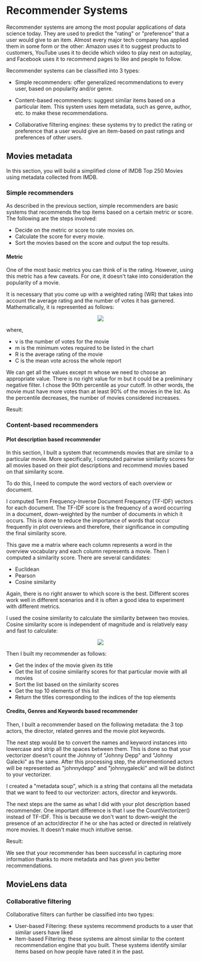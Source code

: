 # Recommender Systems
Recommender systems are among the most popular applications of data science today. They are used to predict the "rating" or "preference" that a user would give to an item. Almost every major tech company has applied them in some form or the other: Amazon uses it to suggest products to customers, YouTube uses it to decide which video to play next on autoplay, and Facebook uses it to recommend pages to like and people to follow.

Recommender systems can be classified into 3 types:
- Simple recommenders: offer generalized recommendations to every user, based on popularity and/or genre.

- Content-based recommenders: suggest similar items based on a particular item. This system uses item metadata, such as genre, author, etc. to make 
these recommendations.

- Collaborative filtering engines: these systems try to predict the rating or preference that a user would give an item-based on past ratings and preferences of 
other users.

## Movies metadata
In this section, you will build a simplified clone of IMDB Top 250 Movies using metadata collected from IMDB.

### Simple recommenders
As described in the previous section, simple recommenders are basic systems that recommends the top items based on a certain metric or score. 
The following are the steps involved:
- Decide on the metric or score to rate movies on.
- Calculate the score for every movie.
- Sort the movies based on the score and output the top results.

#### Metric
One of the most basic metrics you can think of is the rating. However, using this metric has a few caveats. For one, it doesn't take into consideration the popularity of a movie.

It is necessary that you come up with a weighted rating (WR) that takes into account the average rating and the number of votes it has garnered. Mathematically, it is represented as follows:

<p align="center">
<img src="https://user-images.githubusercontent.com/83417933/131492903-e34e0d25-1feb-48b9-aead-b21566eb96f8.png" />
</p>

where,
- v is the number of votes for the movie
- m is the minimum votes required to be listed in the chart
- R is the average rating of the movie
- C is the mean vote across the whole report

We can get all the values except m whose we need to choose an appropriate value. There is no right value for m but it could be a preliminary negative filter. I chose the 90th percentile as your cutoff. In other words, the movie must have more votes than at least 90% of the movies in the list. As the percentile decreases, the number of movies considered increases.

Result:

### Content-based recommenders

#### Plot description based recommender
In this section, I built a system that recommends movies that are similar to a particular movie. More specifically, I computed pairwise similarity scores for all movies based on their plot descriptions and recommend movies based on that similarity score.

To do this, I need to compute the word vectors of each overview or document.

I computed Term Frequency-Inverse Document Frequency (TF-IDF) vectors for each document. The TF-IDF score is the frequency of a word occurring in a document, down-weighted by the number of documents in which it occurs. This is done to reduce the importance of words that occur frequently in plot overviews and therefore, their significance in computing the final similarity score.

This gave me a matrix where each column represents a word in the overview vocabulary and each column represents a movie. Then I computed a similarity score. There are several candidates:
- Euclidean
- Pearson
- Cosine similarity

Again, there is no right answer to which score is the best. Different scores work well in different scenarios and it is often a good idea to experiment with different metrics.

I used the cosine similarity to calculate the similarity between two movies. Cosine similarity score is independent of magnitude and is relatively easy and fast to calculate:
<p align="center">
<img src="https://user-images.githubusercontent.com/83417933/131520810-5a43ab61-ce91-474d-b626-23d3d7f13796.png" />
</p>

Then I built my recommender as follows:
- Get the index of the movie given its title
- Get the list of cosine similarity scores for that particular movie with all movies
- Sort the list based on the similarity scores
- Get the top 10 elements of this list
- Return the titles corresponding to the indices of the top elements

#### Credits, Genres and Keywords based recommender
Then, I built a recommender based on the following metadata: the 3 top actors, the director, related genres and the movie plot keywords.

The next step would be to convert the names and keyword instances into lowercase and strip all the spaces between them. This is done so that your vectorizer doesn't count the Johnny of "Johnny Depp" and "Johnny Galecki" as the same. After this processing step, the aforementioned actors will be represented as "johnnydepp" and "johnnygalecki" and will be distinct to your vectorizer.

I created a "metadata soup", which is a string that contains all the metadata that we want to feed to our vectorizer: actors, director and keywords.

The next steps are the same as what I did with your plot description based recommender. One important difference is that I use the CountVectorizer() instead of TF-IDF. This is because we don't want to down-weight the presence of an actor/director if he or she has acted or directed in relatively more movies. It doesn't make much intuitive sense.

Result:

We see that your recommender has been successful in capturing more information thanks to more metadata and has given you better recommendations.

## MovieLens data

### Collaborative filtering
Collaborative filters can further be classified into two types:
- User-based Filtering: these systems recommend products to a user that similar users have liked
- Item-based Filtering: these systems are almost similar to the content recommendation engine that you built. These systems identify similar items based on how people have rated it in the past.

